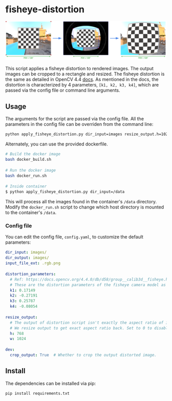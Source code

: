 # fisheye-distortion

![Method](images/fisheye-distort-fig.png)

This script applies a fisheye distortion to rendered images. The output images can be cropped to a
rectangle and resized. The fisheye distortion is the same as detailed in OpenCV 4.4 [docs](https://docs.opencv.org/4.4.0/db/d58/group__calib3d__fisheye.html).
As mentioned in the docs, the distortion is characterized by 4 parameters, `[k1, k2, k3, k4]`, which are 
passed via the config file or command line arguments.

## Usage
The arguments for the script are passed via the config file. All the parameters in the
 config file can be overriden from the command line:
```bash
python apply_fisheye_distortion.py dir_input=images resize_output.h=1024 resize_output.w=768
```

Alternately, you can use the provided dockerfile. 
```bash
# Build the docker image
bash docker_build.sh

# Run the docker image
bash docker_run.sh

# Inside container
$ python apply_fisheye_distortion.py dir_input=/data
```

This will process all the images found in the container's `/data` directory. Modify the
`docker_run.sh` script to change which host directory is mounted to the container's `/data`.

### Config file
You can edit the config file, `config.yaml`, to customize the default parameters:
```yaml
dir_input: images/
dir_output: images/
input_file_ext: .rgb.png

distortion_parameters:
  # Ref: https://docs.opencv.org/4.4.0/db/d58/group__calib3d__fisheye.html
  # These are the distortion parameters of the fisheye camera model as defined in the fisheye module of OpenCV 4.4.0
  k1: 0.17149
  k2: -0.27191
  k3: 0.25787
  k4: -0.08054

resize_output:
  # The output of distortion script isn't exactly the aspect ratio of input due to rounding to integer pixel values.
  # We resize output to get exact aspect ratio back. Set to 0 to disable resize.
  h: 768
  w: 1024

dev:
  crop_output: True  # Whether to crop the output distorted image.

```

## Install
The dependencies can be installed via pip:
```bash
pip install requirements.txt
```

